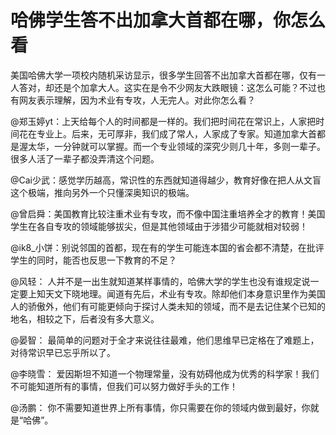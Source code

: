 # 哈佛学生答不出加拿大首都在哪，你怎么看

美国哈佛大学一项校内随机采访显示，很多学生回答不出加拿大首都在哪，仅有一人答对，却还是个加拿大人。这实在是令不少网友大跌眼镜：这怎么可能？不过也有网友表示理解，因为术业有专攻，人无完人。对此你怎么看？ 

@郑玉婷yt：上天给每个人的时间都是一样的。我们把时间花在常识上，人家把时间花在专业上。后来，无可厚非，我们成了常人，人家成了专家。知道加拿大首都是渥太华，一分钟就可以掌握。而一个专业领域的深究少则几十年，多则一辈子。很多人活了一辈子都没弄清这个问题。 

@Cai少武：感觉学历越高，常识性的东西就知道得越少，教育好像在把人从文盲这个极端，推向另外一个只懂深奥知识的极端。 

@曾启舜：美国教育比较注重术业有专攻，而不像中国注重培养全才的教育！美国学生在各自专攻的领域能够拔尖，但是其他领域由于涉猎少可能就相对较弱！ 

@ik8_小饼：别说邻国的首都，现在有的学生可能连本国的省会都不清楚，在批评学生的同时，能否也反思一下教育的不足？ 

@风轻： 人并不是一出生就知道某样事情的，哈佛大学的学生也没有谁规定说一定要上知天文下晓地理。闻道有先后，术业有专攻。除却他们本身意识里作为美国人的骄傲外，他们有可能更倾向于探讨人类未知的领域，而不是去记住某个已知的地名，相较之下，后者没有多大意义。 

@晏智： 最简单的问题对于全才来说往往最难，他们思维早已定格在了难题上，对待常识早已忘乎所以了。 

@李晓雪： 爱因斯坦不知道一个物理常量，没有妨碍他成为优秀的科学家！我们不可能知道所有的事情，但我们可以努力做好手头的工作！ 

@汤鹏： 你不需要知道世界上所有事情，你只需要在你的领域内做到最好，你就是“哈佛”。